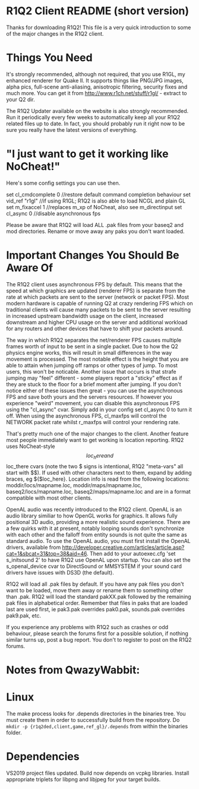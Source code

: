R1Q2 Client README (short version)
==================================
Thanks for downloading R1Q2! This file is a very quick introduction to some of
the major changes in the R1Q2 client.

Things You Need
===============
It's strongly recommended, although not required, that you use R1GL, my enhanced
renderer for Quake II. It supports things like PNG/JPG images, alpha pics,
full-scene anti-aliasing, anisotropic filtering, security fixes and much more.
You can get it from http://www.r1ch.net/stuff/r1gl/ - extract to your Q2 dir.

The R1Q2 Updater available on the website is also strongly recommended. Run it
periodically every few weeks to automatically keep all your R1Q2 related files
up to date. In fact, you should probably run it right now to be sure you really
have the latest versions of everything.

"I just want to get it working like NoCheat!"
=============================================
Here's some config settings you can use then.

set cl_cmdcomplete 0 //restore default command completion behaviour
set vid_ref "r1gl" //if using R1GL; R1Q2 is also able to load NCGL and plain GL
set m_fixaccel 1 //replaces m_xp of NoCheat, also see m_directinput
set cl_async 0 //disable asynchronous fps

Please be aware that R1Q2 will load ALL .pak files from your baseq2 and mod 
directories. Rename or move away any paks you don't want loaded.

Important Changes You Should Be Aware Of
========================================
The R1Q2 client uses asynchronous FPS by default. This means that the speed at
which graphics are updated (renderer FPS) is separate from the rate at which
packets are sent to the server (network or packet FPS). Most modern hardware is
capable of running Q2 at crazy rendering FPS which on traditional clients will
cause many packets to be sent to the server resulting in increased upstream
bandwidth usage on the client, increased downstream and higher CPU usage on the
server and additional workload for any routers and other devices that have to
shift your packets around.

The way in which R1Q2 separates the net/renderer FPS causes multiple frames
worth of input to be sent in a single packet. Due to how the Q2 physics engine
works, this will result in small differences in the way movement is processed.
The most notable effect is the height that you are able to attain when jumping
off ramps or other types of jump. To most users, this won't be noticable.
Another issue that occurs is that strafe jumping may "feel" different - some
players report a "sticky" effect as if they are stuck to the floor for a brief
moment after jumping. If you don't notice either of these issues then great -
you can use the asynchronous FPS and save both yours and the servers resources.
If however you experience "weird" movement, you can disable this asynchronous
FPS using the "cl_async" cvar. Simply add in your config set cl_async 0 to turn
it off. When using the asynchronous FPS, cl_maxfps will control the NETWORK
packet rate whilst r_maxfps will control your rendering rate.

That's pretty much one of the major changes to the client. Another feature most
people immediately want to get working is location reporting. R1Q2 uses
NoCheat-style $$loc_here and $$loc_there cvars (note the two $ signs is
intentional, R1Q2 "meta-vars" all start with $$). If used with other characters
next to them, expand by adding braces, eg ${$loc_here}. Location info is read
from the following locations: moddir/locs/mapname.loc, moddir/maps/mapname.loc,
baseq2/locs/mapname.loc, baseq2/maps/mapname.loc and are in a format compatible
with most other clients.

OpenAL audio was recently introduced to the R1Q2 client. OpenAL is an audio 
library similiar to how OpenGL works for graphics. It allows fully positional 3D 
audio, providing a more realistic sound experience. There are a few quirks with 
it at present, notably looping sounds don't synchronize with each other and the 
falloff from entity sounds is not quite the same as standard audio. To use the 
OpenAL audio, you must first install the OpenAL drivers, available from 
http://developer.creative.com/articles/article.asp?cat=1&sbcat=31&top=38&aid=46.
Then add to your autoexec.cfg 'set s_initsound 2' to have R1Q2 use OpenAL upon
startup. You can also set the s_openal_device cvar to DirectSound or MMSYSTEM
if your sound card drivers have issues with DS3D (the default).

R1Q2 will load all .pak files by default. If you have any pak files you don't 
want to be loaded, move them away or rename them to something other than .pak. 
R1Q2 will load the standard pakXX.pak followed by the remaining pak files in 
alphabetical order. Remember that files in paks that are loaded last are used 
first, ie pak3.pak overrides pak0.pak, sounds.pak overrides pak9.pak, etc.

If you experience any problems with R1Q2 such as crashes or odd behaviour,
please search the forums first for a possible solution, if nothing similar turns
up, post a bug report. You don't to register to post on the R1Q2 forums.

# Notes from QwazyWabbit:

Linux
============
The make process looks for .depends directories in the binaries tree.
You must create them in order to successfully build from the repository.
Do     `mkdir -p {r1q2ded,client,game,ref_gl}/.depends`
from within the binaries folder.

Dependencies
============
VS2019 project files updated.
Build now depends on vcpkg libraries.
Install appropriate triplets for libpng and libjpeg for your target builds.

